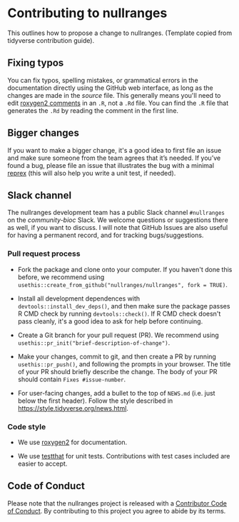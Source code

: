 # Contributing to nullranges

This outlines how to propose a change to nullranges. (Template copied
from tidyverse contribution guide).

## Fixing typos

You can fix typos, spelling mistakes, or grammatical errors in the
documentation directly using the GitHub web interface, as long as the
changes are made in the _source_ file.  This generally means you'll
need to edit [roxygen2
comments](https://roxygen2.r-lib.org/articles/roxygen2.html) in an
`.R`, not a `.Rd` file.  You can find the `.R` file that generates the
`.Rd` by reading the comment in the first line.

## Bigger changes

If you want to make a bigger change, it's a good idea to first file an
issue and make sure someone from the team agrees that it’s needed.  If
you’ve found a bug, please file an issue that illustrates the bug with
a minimal [reprex](https://www.tidyverse.org/help/#reprex) (this will
also help you write a unit test, if needed).

## Slack channel

The nullranges development team has a public Slack channel
`#nullranges` on the *community-bioc* Slack. We welcome questions or
suggestions there as well, if you want to discuss. I will note that
GitHub Issues are also useful for having a permanent record, and for
tracking bugs/suggestions.

### Pull request process

*   Fork the package and clone onto your computer. If you haven't done
    this before, we recommend using
    `usethis::create_from_github("nullranges/nullranges", fork = TRUE)`.

*   Install all development dependences with
    `devtools::install_dev_deps()`, and then make sure the package
    passes R CMD check by running `devtools::check()`.  If R CMD check
    doesn't pass cleanly, it's a good idea to ask for help before
    continuing.
*   Create a Git branch for your pull request (PR). We recommend using
    `usethis::pr_init("brief-description-of-change")`.

*   Make your changes, commit to git, and then create a PR by running
    `usethis::pr_push()`, and following the prompts in your browser.
    The title of your PR should briefly describe the change.  The body
    of your PR should contain `Fixes #issue-number`.

*  For user-facing changes, add a bullet to the top of `NEWS.md`
   (i.e. just below the first header). Follow the style described in
   <https://style.tidyverse.org/news.html>.

### Code style

*  We use [roxygen2](https://cran.r-project.org/package=roxygen2)
   for documentation.

*  We use [testthat](https://cran.r-project.org/package=testthat) for
   unit tests.
   Contributions with test cases included are easier to accept.

## Code of Conduct

Please note that the nullranges project is released with a
[Contributor Code of Conduct](CODE_OF_CONDUCT.md). By contributing to
this project you agree to abide by its terms.
